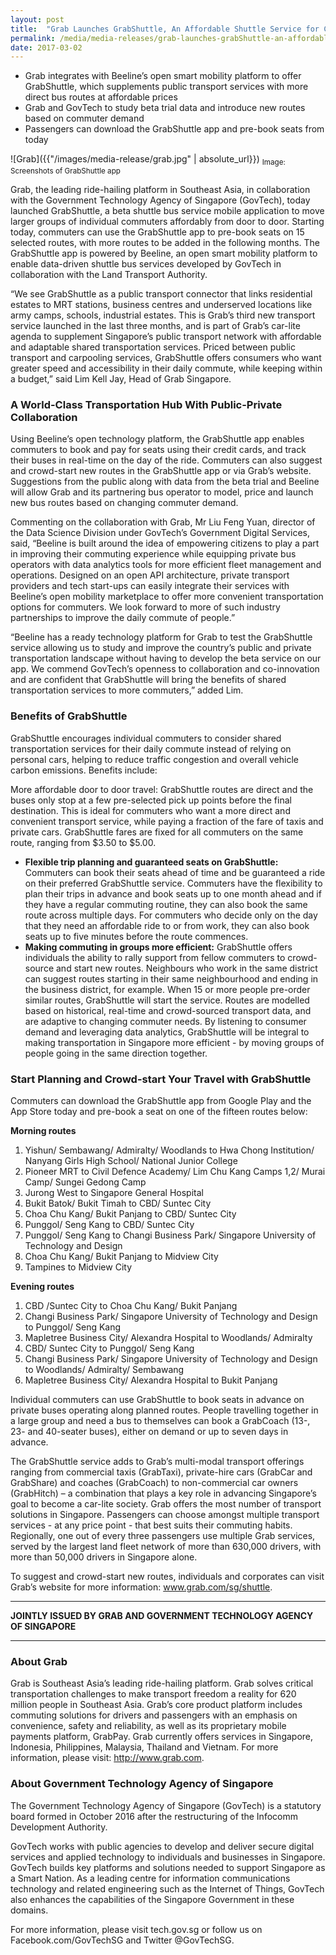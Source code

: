 ```yaml
---
layout: post
title:  "Grab Launches GrabShuttle, An Affordable Shuttle Service for Commuters"
permalink: /media/media-releases/grab-launches-grabShuttle-an-affordable-shuttle-service-for-commuters
date: 2017-03-02
---
```

* Grab integrates with Beeline’s open smart mobility platform to offer GrabShuttle, which supplements public transport services with more direct bus routes at affordable prices
* Grab and GovTech to study beta trial data and introduce new routes based on commuter demand
* Passengers can download the GrabShuttle app and pre-book seats from today 

![Grab]({{"/images/media-release/grab.jpg" | absolute_url}})
<sub>Image: Screenshots of GrabShuttle app</sub>



Grab, the leading ride-hailing platform in Southeast Asia, in collaboration with the Government Technology Agency of Singapore (GovTech), today launched GrabShuttle, a beta shuttle bus service mobile application to move larger groups of individual commuters affordably from door to door. Starting today, commuters can use the GrabShuttle app to pre-book seats on 15 selected routes, with more routes to be added in the following months. The GrabShuttle app is powered by Beeline, an open smart mobility platform to enable data-driven shuttle bus services developed by GovTech in collaboration with the Land Transport Authority.

“We see GrabShuttle as a public transport connector that links residential estates to MRT stations, business centres and underserved locations like army camps, schools, industrial estates. This is Grab’s third new transport service launched in the last three months, and is part of Grab’s car-lite agenda to supplement Singapore’s public transport network with affordable and adaptable shared transportation services. Priced between public transport and carpooling services, GrabShuttle offers consumers who want greater speed and accessibility in their daily commute, while keeping within a budget,” said Lim Kell Jay, Head of Grab Singapore.

### **A World-Class Transportation Hub With Public-Private Collaboration**
Using Beeline’s open technology platform, the GrabShuttle app enables commuters to book and pay for seats using their credit cards, and track their buses in real-time on the day of the ride. Commuters can also suggest and crowd-start new routes in the GrabShuttle app or via Grab’s website. Suggestions from the public along with data from the beta trial and Beeline will allow Grab and its partnering bus operator to model, price and launch new bus routes based on changing commuter demand.

Commenting on the collaboration with Grab, Mr Liu Feng Yuan, director of the Data Science Division under GovTech’s Government Digital Services, said, “Beeline is built around the idea of empowering citizens to play a part in improving their commuting experience while equipping private bus operators with data analytics tools for more efficient fleet management and operations. Designed on an open API architecture, private transport providers and tech start-ups can easily integrate their services with Beeline’s open mobility marketplace to offer more convenient transportation options for commuters. We look forward to more of such industry partnerships to improve the daily commute of people.”

“Beeline has a ready technology platform for Grab to test the GrabShuttle service allowing us to study and improve the country’s public and private transportation landscape without having to develop the beta service on our app. We commend GovTech’s openness to collaboration and co-innovation and are confident that GrabShuttle will bring the benefits of shared transportation services to more commuters,” added Lim.

### **Benefits of GrabShuttle**
GrabShuttle encourages individual commuters to consider shared transportation services for their daily commute instead of relying on personal cars, helping to reduce traffic congestion and overall vehicle carbon emissions. Benefits include:

More affordable door to door travel: GrabShuttle routes are direct and the buses only stop at a few pre-selected pick up points before the final destination. This is ideal for commuters who want a more direct and convenient transport service, while paying a fraction of the fare of taxis and private cars. GrabShuttle fares are fixed for all commuters on the same route, ranging from $3.50 to $5.00.
* **Flexible trip planning and guaranteed seats on GrabShuttle:** Commuters can book their seats ahead of time and be guaranteed a ride on their preferred GrabShuttle service. Commuters have the flexibility to plan their trips in advance and book seats up to one month ahead and if they have a regular commuting routine, they can also book the same route across multiple days. For commuters who decide only on the day that they need an affordable ride to or from work, they can also book seats up to five minutes before the route commences.
* **Making commuting in groups more efficient:** GrabShuttle offers individuals the ability to rally support from fellow commuters to crowd-source and start new routes. Neighbours who work in the same district can suggest routes starting in their same neighbourhood and ending in the business district, for example. When 15 or more people pre-order similar routes, GrabShuttle will start the service. Routes are modelled based on historical, real-time and crowd-sourced transport data, and are adaptive to changing commuter needs. By listening to consumer demand and leveraging data analytics, GrabShuttle will be integral to making transportation in Singapore more efficient - by moving groups of people going in the same direction together.

### **Start Planning and Crowd-start Your Travel with GrabShuttle**
Commuters can download the GrabShuttle app from Google Play and the App Store today and pre-book a seat on one of the fifteen routes below:

**Morning routes**
1. Yishun/ Sembawang/ Admiralty/ Woodlands to Hwa Chong Institution/ Nanyang Girls High School/ National Junior College
2. Pioneer MRT to Civil Defence Academy/ Lim Chu Kang Camps 1,2/ Murai Camp/ Sungei Gedong Camp
3. Jurong West to Singapore General Hospital
4. Bukit Batok/ Bukit Timah to CBD/ Suntec City
5. Choa Chu Kang/ Bukit Panjang to CBD/ Suntec City
6. Punggol/ Seng Kang to CBD/ Suntec City
7. Punggol/ Seng Kang to Changi Business Park/ Singapore University of Technology and Design
8. Choa Chu Kang/ Bukit Panjang to Midview City
9. Tampines to Midview City

**Evening routes**
1. CBD /Suntec City to Choa Chu Kang/ Bukit Panjang
2. Changi Business Park/ Singapore University of Technology and Design to Punggol/ Seng Kang
3. Mapletree Business City/ Alexandra Hospital to Woodlands/ Admiralty
4. CBD/ Suntec City to Punggol/ Seng Kang
5. Changi Business Park/ Singapore University of Technology and Design to Woodlands/ Admiralty/ Sembawang
6. Mapletree Business City/ Alexandra Hospital to Bukit Panjang

Individual commuters can use GrabShuttle to book seats in advance on private buses operating along planned routes. People travelling together in a large group and need a bus to themselves can book a GrabCoach (13-, 23- and 40-seater buses), either on demand or up to seven days in advance.

The GrabShuttle service adds to Grab’s multi-modal transport offerings ranging from commercial taxis (GrabTaxi), private-hire cars (GrabCar and GrabShare) and coaches (GrabCoach) to non-commercial car owners (GrabHitch) – a combination that plays a key role in advancing Singapore’s goal to become a car-lite society. Grab offers the most number of transport solutions in Singapore. Passengers can choose amongst multiple transport services - at any price point - that best suits their commuting habits. Regionally, one out of every three passengers use multiple Grab services, served by the largest land fleet network of more than 630,000 drivers, with more than 50,000 drivers in Singapore alone. 

To suggest and crowd-start new routes, individuals and corporates can visit Grab’s website for more information: www.grab.com/sg/shuttle. 

---

**JOINTLY ISSUED BY GRAB AND GOVERNMENT TECHNOLOGY AGENCY OF SINGAPORE**

---

### **About Grab**
Grab is Southeast Asia’s leading ride-hailing platform. Grab solves critical transportation challenges to make transport freedom a reality for 620 million people in Southeast Asia. Grab’s core product platform includes commuting solutions for drivers and passengers with an emphasis on convenience, safety and reliability, as well as its proprietary mobile payments platform, GrabPay. Grab currently offers services in Singapore, Indonesia, Philippines, Malaysia, Thailand and Vietnam. For more information, please visit: http://www.grab.com. 

### **About Government Technology Agency of Singapore**
The Government Technology Agency of Singapore (GovTech) is a statutory board formed in October 2016 after the restructuring of the Infocomm Development Authority.

GovTech works with public agencies to develop and deliver secure digital services and applied technology to individuals and businesses in Singapore. GovTech builds key platforms and solutions needed to support Singapore as a Smart Nation. As a leading centre for information communications technology and related engineering such as the Internet of Things, GovTech also enhances the capabilities of the Singapore Government in these domains.

For more information, please visit tech.gov.sg or follow us on Facebook.com/GovTechSG and Twitter @GovTechSG.
